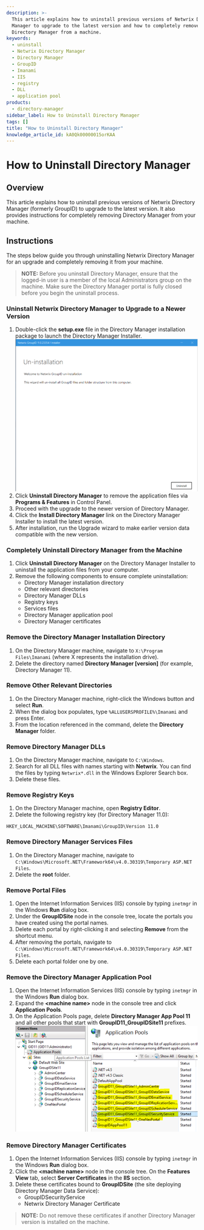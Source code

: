 ```yaml
---
description: >-
  This article explains how to uninstall previous versions of Netwrix Directory
  Manager to upgrade to the latest version and how to completely remove Netwrix
  Directory Manager from a machine.
keywords:
  - uninstall
  - Netwrix Directory Manager
  - Directory Manager
  - GroupID
  - Imanami
  - IIS
  - registry
  - DLL
  - application pool
products:
  - directory-manager
sidebar_label: How to Uninstall Directory Manager
tags: []
title: "How to Uninstall Directory Manager"
knowledge_article_id: kA0Qk00000015orKAA
---
```


# How to Uninstall Directory Manager

## Overview

This article explains how to uninstall previous versions of Netwrix Directory Manager (formerly GroupID) to upgrade to the latest version. It also provides instructions for completely removing Directory Manager from your machine.

## Instructions

The steps below guide you through uninstalling Netwrix Directory Manager for an upgrade and completely removing it from your machine.

> **NOTE:** Before you uninstall Directory Manager, ensure that the logged-in user is a member of the local Administrators group on the machine. Make sure the Directory Manager portal is fully closed before you begin the uninstall process.

### Uninstall Netwrix Directory Manager to Upgrade to a Newer Version

1. Double-click the **setup.exe** file in the Directory Manager installation package to launch the Directory Manager Installer.  
   ![Directory Manager Installer main screen with Uninstall Directory Manager option](images/ka0Qk0000006YdJ_0EMQk000004nD8J.png)
2. Click **Uninstall Directory Manager** to remove the application files via **Programs & Features** in Control Panel.
3. Proceed with the upgrade to the newer version of Directory Manager.
4. Click the **Install Directory Manager** link on the Directory Manager Installer to install the latest version.
5. After installation, run the Upgrade wizard to make earlier version data compatible with the new version.

### Completely Uninstall Directory Manager from the Machine

1. Click **Uninstall Directory Manager** on the Directory Manager Installer to uninstall the application files from your computer.
2. Remove the following components to ensure complete uninstallation:
   - Directory Manager installation directory
   - Other relevant directories
   - Directory Manager DLLs
   - Registry keys
   - Services files
   - Directory Manager application pool
   - Directory Manager certificates

### Remove the Directory Manager Installation Directory

1. On the Directory Manager machine, navigate to `X:\Program Files\Imanami` (where X represents the installation drive).
2. Delete the directory named **Directory Manager [version]** (for example, Directory Manager 11).

### Remove Other Relevant Directories

1. On the Directory Manager machine, right-click the Windows button and select **Run**.
2. When the dialog box populates, type `%ALLUSERSPROFILE%\Imanami` and press Enter.
3. From the location referenced in the command, delete the **Directory Manager** folder.

### Remove Directory Manager DLLs

1. On the Directory Manager machine, navigate to `C:\Windows`.
2. Search for all DLL files with names starting with **Netwrix**. You can find the files by typing `Netwrix*.dll` in the Windows Explorer Search box.
3. Delete these files.

### Remove Registry Keys

1. On the Directory Manager machine, open **Registry Editor**.
2. Delete the following registry key (for Directory Manager 11.0):

```text
HKEY_LOCAL_MACHINE\SOFTWARE\Imanami\GroupID\Version 11.0
```

### Remove Directory Manager Services Files

1. On the Directory Manager machine, navigate to `C:\Windows\Microsoft.NET\Framework64\v4.0.30319\Temporary ASP.NET Files`.
2. Delete the **root** folder.

### Remove Portal Files

1. Open the Internet Information Services (IIS) console by typing `inetmgr` in the Windows **Run** dialog box.
2. Under the **GroupIDSite** node in the console tree, locate the portals you have created using the portal names.
3. Delete each portal by right-clicking it and selecting **Remove** from the shortcut menu.
4. After removing the portals, navigate to `C:\Windows\Microsoft.NET\Framework64\v4.0.30319\Temporary ASP.NET Files`.
5. Delete each portal folder one by one.

### Remove the Directory Manager Application Pool

1. Open the Internet Information Services (IIS) console by typing `inetmgr` in the Windows **Run** dialog box.
2. Expand the **\<machine name\>** node in the console tree and click **Application Pools**.
3. On the Application Pools page, delete **Directory Manager App Pool 11** and all other pools that start with **GroupID11_GroupIDSite11** prefixes.  
   ![IIS Application Pools page with Directory Manager App Pool 11 selected](images/ka0Qk0000006YdJ_0EMQk000004nD8S.png)

### Remove Directory Manager Certificates

1. Open the Internet Information Services (IIS) console by typing `inetmgr` in the Windows **Run** dialog box.
2. Click the **\<machine name\>** node in the console tree. On the **Features View** tab, select **Server Certificates** in the **IIS** section.
3. Delete these certificates bound to **GroupIDSite** (the site deploying Directory Manager Data Service):
   - GroupIDSecurityService
   - Netwrix Directory Manager Certificate

> **NOTE:** Do not remove these certificates if another Directory Manager version is installed on the machine.
